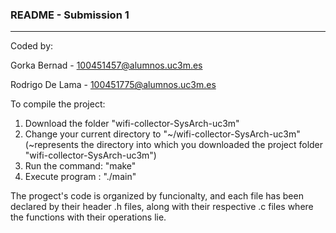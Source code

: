 ### **README - Submission 1**

---

Coded by:

Gorka Bernad - [100451457@alumnos.uc3m.es](mailto:100451457@alumnos.uc3m.es)

Rodrigo De Lama - [100451775@alumnos.uc3m.es](mailto:10%304%3514%35%37@%61%6c%75%6dn%6f%73.%75c%33%6d%2ee%73)

To compile the project:

1. Download the folder "wifi-collector-SysArch-uc3m"
2. Change your current directory to "~/wifi-collector-SysArch-uc3m" (~represents the directory into which you downloaded the project folder "wifi-collector-SysArch-uc3m")
3. Run the command: "make"
4. Execute program : "./main"

The progect's code is organized by funcionalty, and each file has been declared by their header .h files, along with their respective .c files where the functions with their operations lie.
